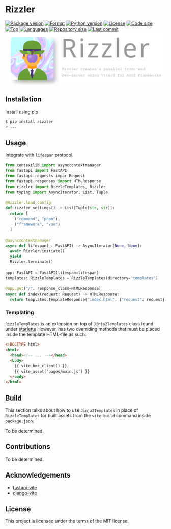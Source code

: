 # Rizzler

[![Package vesion](https://img.shields.io/pypi/v/rizzler)](https://pypi.org/project/rizzler)
[![Format](https://img.shields.io/pypi/format/rizzler)](https://pypi.org/project/rizzler)
[![Python version](https://img.shields.io/pypi/pyversions/rizzler)](https://pypi.org/project/rizzler)
[![License](https://img.shields.io/pypi/l/rizzler)](https://pypi.org/project/rizzler)
[![Code size](https://img.shields.io/github/languages/code-size/aekasitt/rizzler)](.)
[![Top](https://img.shields.io/github/languages/top/aekasitt/rizzler)](.)
[![Languages](https://img.shields.io/github/languages/count/aekasitt/rizzler)](.)
[![Repository size](https://img.shields.io/github/repo-size/aekasitt/rizzler)](.)
[![Last commit](https://img.shields.io/github/last-commit/aekasitt/rizzler/master)](.)
[![Rizzler Banner](./static/rizzler-banner.svg)](./static/rizzler-banner.svg)

## Installation

Install using pip

```sh
$ pip install rizzler
> ...
```

## Usage

Integrate with `lifespan` protocol.

```python
from contextlib import asynccontextmanager
from fastapi import FastAPI
from fastapi.requests impor Request
from fastapi.responses import HTMLResponse
from rizzler import RizzleTemplates, Rizzler
from typing import AsyncIterator, List, Tuple

@Rizzler.load_config
def rizzler_settings() -> List[Tuple[str, str]]:
  return [
    ("command", "pnpm"),
    ("framework", "vue")
  ]

@asynccontextmanager
async def lifespan(_: FastAPI) -> AsyncIterator[None, None]:
  await Rizzler.initiate()
  yield
  Rizzler.terminate()

app: FastAPI = FastAPI(lifespan=lifespan)
templates: RizzleTemplates = RizzleTemplates(directory="templates")

@app.get("/", response_class=HTMLResponse)
async def index(request: Request) -> HTMLResponse:
  return templates.TemplateResponse("index.html", {"request": request})
```

### Templating

`RizzleTemplates` is an extension on top of `Jinja2Templates` class found under [starlette](starlette.io)
However, has two overriding methods that must be placed inside the template HTML-file as such:

```html
<!DOCTYPE html>
<html>
  <head><!-- ... --></head>
  <body>
    {{ vite_hmr_client() }}
    {{ vite_asset('pages/main.js') }}
  </body>
</html>
```

## Build

This section talks about how to use `Jinja2Templates` in place of `RizzleTemplates` for built assets
from the `vite build` command inside `package.json`.

To be determined.

## Contributions

To be determined.

## Acknowledgements

* [fastapi-vite](https://github.com/cofin/fastapi-vite)
* [django-vite](https://github.com/MrBin99/django-vite)

## License

This project is licensed under the terms of the MIT license.
